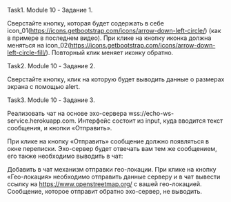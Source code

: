 Task1. Module 10 - Задание 1.

Сверстайте кнопку, которая будет содержать в себе icon_01(https://icons.getbootstrap.com/icons/arrow-down-left-circle/) (как в примере в последнем видео). При клике на кнопку иконка должна меняться на icon_02(https://icons.getbootstrap.com/icons/arrow-down-left-circle-fill/). Повторный клик меняет иконку обратно.

Task2. Module 10 - Задание 2.

Сверстайте кнопку, клик на которую будет выводить данные о размерах экрана с помощью alert.

Task3. Module 10 - Задание 3.

Реализовать чат на основе эхо-сервера wss://echo-ws-service.herokuapp.com. Интерфейс состоит из input, куда вводится текст сообщения, и кнопки «Отправить».

При клике на кнопку «Отправить» сообщение должно появляться в окне переписки.
Эхо-сервер будет отвечать вам тем же сообщением, его также необходимо выводить в чат:

Добавить в чат механизм отправки гео-локации.
При клике на кнопку «Гео-локация» необходимо отправить данные серверу и в чат вывести ссылку на https://www.openstreetmap.org/ с вашей гео-локацией. Сообщение, которое отправит обратно эхо-сервер, не выводить.